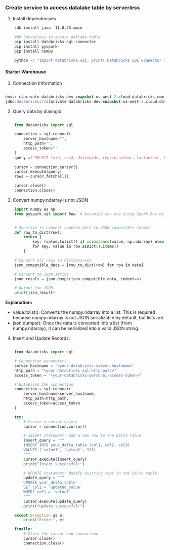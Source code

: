 
### Create service to access datalake table by serverless


1. Install dependencies
   
```bash
    sdk install java  11.0.25-amzn  

    ### Serverless to access datlake table
    pip install databricks-sql-connector
    pip install pyspark
    pip install numpy  

    python -c "import databricks.sql; print('Databricks SQL Connector installed successfully')"

```

####  Starter Warehouse

1. Connection Information
```sql

host: clarivate-databricks-dev-snapshot-us-west-2.cloud.databricks.com
jdbc:databricks://clarivate-databricks-dev-snapshot-us-west-2.cloud.databricks.com:443/default;transportMode=http;ssl=1;AuthMech=3;httpPath=/sql/1.0/warehouses/fa87eb114dffe58e;

```

2. Query data by diasngid

```python

    from databricks import sql

    connection = sql.connect(
        server_hostname="",
        http_path="",
        access_token=""
    )
    query =f"SELECT fuid, cuid, daisngids, reprintauthor, lastauthor, bibissueyear, toppaper, citingsrcslocalcount, title, abstract FROM `wos-family-data`.wos_profile_dev.wos_baseline WHERE  ARRAY_CONTAINS(daisngids, {diasngid}) LIMIT 100 "
    
    cursor = connection.cursor()
    cursor.execute(query)
    rows = cursor.fetchall()

    cursor.close()
    connection.close()
```

3. Convert numpy.ndarray is not JSON

```python
    import numpy as np
    from pyspark.sql import Row  # Assuming you are using Spark Row objects


    # Function to convert complex data to JSON-compatible format
    def row_to_dict(row):
        return {
            key: (value.tolist() if isinstance(value, np.ndarray) else value)
            for key, value in row.asDict().items()
        }

    # Convert all rows to dictionaries
    json_compatible_data = [row_to_dict(row) for row in data]

    # Convert to JSON string
    json_result = json.dumps(json_compatible_data, indent=4)

    # Output the JSON
    print(json_result)
```

**Explanation:**
   
- value.tolist(): Converts the numpy.ndarray into a list. This is required because numpy.ndarray is not JSON serializable by default, but lists are.
- json.dumps(): Once the data is converted into a list (from numpy.ndarray), it can be serialized into a valid JSON string.

4. Insert and Update Records:

```python

    from databricks import sql

    # Connection parameters
    server_hostname = "<your-databricks-server-hostname>"
    http_path = "<your-databricks-sql-http-path>"
    access_token = "<your-databricks-personal-access-token>"

    # Establish the connection
    connection = sql.connect(
        server_hostname=server_hostname,
        http_path=http_path,
        access_token=access_token
    )

    try:
        # Create a cursor object
        cursor = connection.cursor()

        # INSERT statement: Add a new row to the Delta table
        insert_query = """
        INSERT INTO your_delta_table (col1, col2, col3)
        VALUES ('value1', 'value2', 123)
        """
        cursor.execute(insert_query)
        print("Insert successful!")

        # UPDATE statement: Modify existing rows in the Delta table
        update_query = """
        UPDATE your_delta_table
        SET col2 = 'updated_value'
        WHERE col1 = 'value1'
        """
        cursor.execute(update_query)
        print("Update successful!")

    except Exception as e:
        print("Error:", e)

    finally:
        # Close the cursor and connection
        cursor.close()
        connection.close()

```





